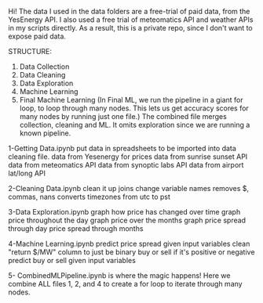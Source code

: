 Hi! 
The data I used in the data folders are a free-trial of paid data, from the YesEnergy API. 
I also used a free trial of meteomatics API and weather APIs in my scripts directly. 
As a result, this is a private repo, since I don't want to expose paid data. 

STRUCTURE: 
1. Data Collection
2. Data Cleaning
3. Data Exploration
4. Machine Learning
5. Final Machine Learning 
(In Final ML, we run the pipeline in a giant for loop, to loop through many nodes. 
This lets us get accuracy scores for many nodes by running just one file.)
The combined file merges collection, cleaning and ML. It omits exploration since we are running a known pipeline. 





1-Getting Data.ipynb
put data in spreadsheets to be imported into data cleaning file.
data from Yesenergy for prices
data from sunrise sunset API
data from meteomatics API
data from synoptic labs API
data from airport lat/long API

2-Cleaning Data.ipynb
clean it up
joins
change variable names
removes $, commas, nans
converts timezones from utc to pst

3-Data Exploration.ipynb
graph how price has changed over time
graph price throughout the day
graph price over the months
graph price spread through day
price spread through months

4-Machine Learning.ipynb
predict price spread given input variables
clean "return $/MW" column to just be binary buy or sell if it's positive or negative
predict buy or sell given input variables

5- CombinedMLPipeline.ipynb is where the magic happens!
Here we combine ALL files 1, 2, and 4 to create a for loop to iterate through many nodes.

